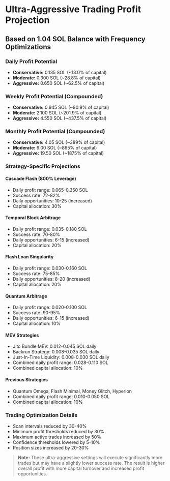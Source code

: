 # Ultra-Aggressive Trading Profit Projection
## Based on 1.04 SOL Balance with Frequency Optimizations

### Daily Profit Potential
- **Conservative:** 0.135 SOL (~13.0% of capital)
- **Moderate:** 0.300 SOL (~28.8% of capital)
- **Aggressive:** 0.650 SOL (~62.5% of capital)

### Weekly Profit Potential (Compounded)
- **Conservative:** 0.945 SOL (~90.9% of capital)
- **Moderate:** 2.100 SOL (~201.9% of capital)
- **Aggressive:** 4.550 SOL (~437.5% of capital)

### Monthly Profit Potential (Compounded)
- **Conservative:** 4.05 SOL (~389% of capital)
- **Moderate:** 9.00 SOL (~865% of capital)
- **Aggressive:** 19.50 SOL (~1875% of capital)

### Strategy-Specific Projections

#### Cascade Flash (800% Leverage)
- Daily profit range: 0.065-0.350 SOL
- Success rate: 72-82%
- Daily opportunities: 10-25 (increased)
- Capital allocation: 30%

#### Temporal Block Arbitrage
- Daily profit range: 0.035-0.180 SOL
- Success rate: 70-80%
- Daily opportunities: 6-15 (increased)
- Capital allocation: 20%

#### Flash Loan Singularity
- Daily profit range: 0.030-0.160 SOL
- Success rate: 75-85%
- Daily opportunities: 8-20 (increased)
- Capital allocation: 20%

#### Quantum Arbitrage
- Daily profit range: 0.020-0.100 SOL
- Success rate: 90-95%
- Daily opportunities: 6-15 (increased)
- Capital allocation: 10%

#### MEV Strategies
- Jito Bundle MEV: 0.012-0.045 SOL daily
- Backrun Strategy: 0.008-0.035 SOL daily
- Just-In-Time Liquidity: 0.008-0.030 SOL daily
- Combined daily profit range: 0.028-0.110 SOL
- Combined capital allocation: 10%

#### Previous Strategies
- Quantum Omega, Flash Minimal, Money Glitch, Hyperion
- Combined daily profit range: 0.010-0.050 SOL
- Combined capital allocation: 10%

### Trading Optimization Details
- Scan intervals reduced by 30-40%
- Minimum profit thresholds reduced by 30%
- Maximum active trades increased by 50%
- Confidence thresholds lowered by 5-10%
- Position sizes increased by 20-30%

> **Note:** These ultra-aggressive settings will execute significantly more trades
> but may have a slightly lower success rate. The result is higher overall profit
> with more capital turnover and increased profit opportunities.